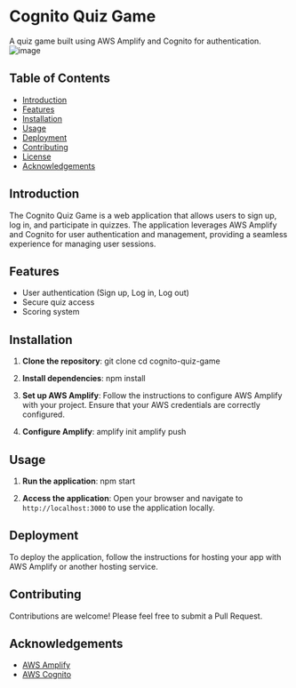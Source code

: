 # Cognito Quiz Game

A quiz game built using AWS Amplify and Cognito for authentication.
![image](https://github.com/user-attachments/assets/1a60fed8-7c9c-4268-bab0-144ca47a2abb)


## Table of Contents
- [Introduction](#introduction)
- [Features](#features)
- [Installation](#installation)
- [Usage](#usage)
- [Deployment](#deployment)
- [Contributing](#contributing)
- [License](#license)
- [Acknowledgements](#acknowledgements)

## Introduction
The Cognito Quiz Game is a web application that allows users to sign up, log in, and participate in quizzes. The application leverages AWS Amplify and Cognito for user authentication and management, providing a seamless experience for managing user sessions.

## Features
- User authentication (Sign up, Log in, Log out)
- Secure quiz access
- Scoring system

## Installation

1. **Clone the repository**: 
   git clone <your-repo-url> 
   cd cognito-quiz-game

2. **Install dependencies**: 
   npm install

3. **Set up AWS Amplify**: 
   Follow the instructions to configure AWS Amplify with your project. Ensure that your AWS credentials are correctly configured.

4. **Configure Amplify**: 
   amplify init 
   amplify push

## Usage

1. **Run the application**: 
   npm start

2. **Access the application**: 
   Open your browser and navigate to `http://localhost:3000` to use the application locally.

## Deployment

To deploy the application, follow the instructions for hosting your app with AWS Amplify or another hosting service. 

## Contributing
Contributions are welcome! Please feel free to submit a Pull Request.


## Acknowledgements
- [AWS Amplify](https://aws.amazon.com/amplify/)
- [AWS Cognito](https://aws.amazon.com/cognito/)

